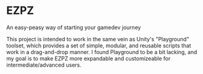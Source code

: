 # EZPZ
An easy-peasy way of starting your gamedev journey

This project is intended to work in the same vein as Unity's "Playground" toolset, which provides a set of simple, modular, and reusable scripts that work in a drag-and-drop manner.
I found Playground to be a bit lacking, and my goal is to make EZPZ more expandable and customizeable for intermediate/advanced users.
